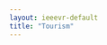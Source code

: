 ```yaml
---
layout: ieeevr-default
title: "Tourism"
---
```

 <script> /***

<div>
    <h1>Tourism</h1>
    <p>
        <strong style="color: black">IEEE VR 2024: the 31<sup>st</sup> IEEE Conference on Virtual Reality and 3D User Interfaces </strong>
        <br>
        March 16-21, 2024 | Orlando, Florida USA
    </p>
    <h2>About Orlando</h2>
    
</div>
***/</script>